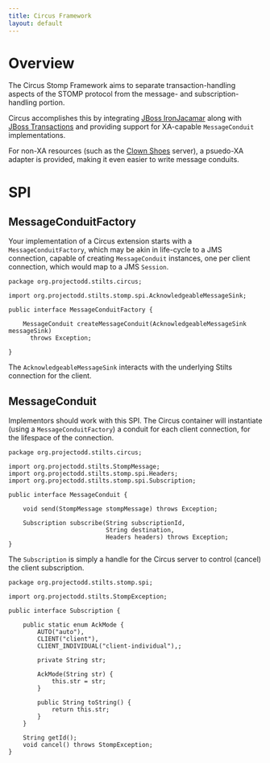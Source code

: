 ```yaml
---
title: Circus Framework
layout: default
---
```


[Clown Shoes]: /clown-shoes/
[JBoss IronJacamar]: http://www.jboss.org/ironjacamar
[JBoss Transactions]: http://www.jboss.org/jbosstm

# Overview

The Circus Stomp Framework aims to separate transaction-handling aspects
of the STOMP protocol from the message- and subscription-handling portion.

Circus accomplishes this by integrating [JBoss IronJacamar] along with
[JBoss Transactions] and providing support for XA-capable `MessageConduit`
implementations.

For non-XA resources (such as the [Clown Shoes] server), a psuedo-XA
adapter is provided, making it even easier to write message conduits.

# SPI

## MessageConduitFactory

Your implementation of a Circus extension starts with a `MessageConduitFactory`,
which may be akin in life-cycle to a JMS connection, capable of creating
`MessageConduit` instances, one per client connection, which would map to
a JMS `Session`.

    package org.projectodd.stilts.circus;

    import org.projectodd.stilts.stomp.spi.AcknowledgeableMessageSink;

    public interface MessageConduitFactory {
    
        MessageConduit createMessageConduit(AcknowledgeableMessageSink messageSink) 
          throws Exception;
    
    }

The `AcknowledgeableMessageSink` interacts with the underlying Stilts connection
for the client.

## MessageConduit

Implementors should work with this SPI.  The Circus container will instantiate
(using a `MessageConduitFactory`) a conduit for each client connection, for the
lifespace of the connection.

    package org.projectodd.stilts.circus;

    import org.projectodd.stilts.StompMessage;
    import org.projectodd.stilts.stomp.spi.Headers;
    import org.projectodd.stilts.stomp.spi.Subscription;

    public interface MessageConduit {

        void send(StompMessage stompMessage) throws Exception;

        Subscription subscribe(String subscriptionId, 
                               String destination, 
                               Headers headers) throws Exception;
    }

The `Subscription` is simply a handle for the Circus server to control (cancel)
the client subscription.

    package org.projectodd.stilts.stomp.spi;

    import org.projectodd.stilts.StompException;

    public interface Subscription {
    
        public static enum AckMode {
            AUTO("auto"),
            CLIENT("client"),
            CLIENT_INDIVIDUAL("client-individual"),;
            
            private String str;
    
            AckMode(String str) {
                this.str = str;
            }
            
            public String toString() {
                return this.str;
            }
        }
        
        String getId();
        void cancel() throws StompException;
    }
